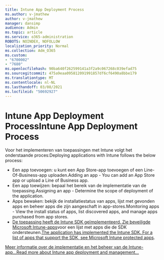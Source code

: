 ```yaml
---
title: Intune App Deployment Process
ms.author: v-jmathew
author: v-jmathew
manager: dansimp
audience: Admin
ms.topic: article
ms.service: o365-administration
ROBOTS: NOINDEX, NOFOLLOW
localization_priority: Normal
ms.collection: Adm_O365
ms.custom:
- "6700002"
- "7680"
ms.openlocfilehash: 90ba640f262599141a3f2a9c067268c039efad75
ms.sourcegitcommit: 475a9eaa095812091991857df6cf6490a8bbe179
ms.translationtype: MT
ms.contentlocale: nl-NL
ms.lasthandoff: 03/08/2021
ms.locfileid: "50692927"
---
```

# <a name="intune-app-deployment-process"></a><span data-ttu-id="3807b-102">Intune App Deployment Process</span><span class="sxs-lookup"><span data-stu-id="3807b-102">Intune App Deployment Process</span></span>

<span data-ttu-id="3807b-103">Voor het implementeren van toepassingen met Intune volgt het onderstaande proces:</span><span class="sxs-lookup"><span data-stu-id="3807b-103">Deploying applications with Intune follows the below process:</span></span>

- <span data-ttu-id="3807b-104">Een app toevoegen: u kunt een App Store-app toevoegen of een Line-Of-Business-app uploaden.</span><span class="sxs-lookup"><span data-stu-id="3807b-104">Adding an app - You can add an App Store app or upload a Line of Business app.</span></span>
- <span data-ttu-id="3807b-105">Een app toewijzen: bepaal het bereik van de implementatie van de toepassing.</span><span class="sxs-lookup"><span data-stu-id="3807b-105">Assigning an app - Determine the scope of deployment of the application.</span></span>
- <span data-ttu-id="3807b-106">Apps bewaken: bekijk de installatiestatus van apps, lijst met gevonden apps en beheer apps die zijn aangeschaft in app-stores.</span><span class="sxs-lookup"><span data-stu-id="3807b-106">Monitoring apps - View the install status of apps, list discovered apps, and manage apps purchased from app stores.</span></span>
- <span data-ttu-id="3807b-107">[De toepassing heeft de Intune SDK geïmplementeerd. Zie beveiligde Microsoft Intune-apps](https://docs.microsoft.com/mem/intune/apps/apps-supported-intune-apps)voor een lijst met apps die de SDK ondersteunen.</span><span class="sxs-lookup"><span data-stu-id="3807b-107">[The application has implemented the Intune SDK. For a list of apps that support the SDK, see Microsoft Intune protected apps](https://docs.microsoft.com/mem/intune/apps/apps-supported-intune-apps).</span></span>

[<span data-ttu-id="3807b-108">Meer informatie over de implementatie en het beheer van de Intune-app...</span><span class="sxs-lookup"><span data-stu-id="3807b-108">Read more about Intune app deployment and management...</span></span>](https://docs.microsoft.com/mem/intune/apps/app-management)
